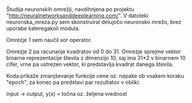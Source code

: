 Študija neuronskih omrežji, navdihnjena po projektu "http://neuralnetworksanddeeplearning.com/".
V datoteki neuronska_mreza.py sem skonstruiral delujočo neuronsko mrežo, brez uporabe kateregakoli modula.

Omrezje 1 sem naučil xor operator.

Omrezje 2 pa racunanje kvadratov od 0 do 31. Omrezje sprejme vektor binarne reprezentacije števila z dimenzijo 10, saj ima 31*2 v binarnem 10 cifer, vrne pa ustrezen vektor, ki predstavlja kvadrat danega števila. 

Koda prikaže zmanjševanje funkcije cene oz. napake ob vsakem koraku "epoch", za konec pa predstavi par rezultatov v obliki:

input -> output, y(x) = točna oz. željena vrednost


